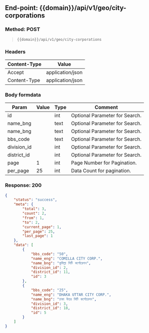 ## End-point: {{domain}}/api/v1/geo/city-corporations

### Method: POST

> ```
>{{domain}}/api/v1/geo/city-corporations
>```

### Headers

| Content-Type | Value            |
|--------------|------------------|
| Accept       | application/json |
| Content-Type | application/json |

### Body formdata

| Param       | Value | Type | Comment                        |
|-------------|-------|------|--------------------------------|
| id          |       | int  | Optional Parameter for Search. |
| name_bng    |       | text | Optional Parameter for Search. |
| name_bng    |       | text | Optional Parameter for Search. |
| bbs_code    |       | text | Optional Parameter for Search. |
| division_id |       | int  | Optional Parameter for Search. |
| district_id |       | int  | Optional Parameter for Search. |
| page        | 1     | int  | Page Number for Pagination.    |
| per_page    | 25    | int  | Data Count for pagination.     |

### Response: 200

```json
{
    "status": "success",
    "meta": {
        "total": 3,
        "count": 2,
        "from": 1,
        "to": 2,
        "current_page": 1,
        "per_page": 25,
        "last_page": 1
    },
    "data": [
        {
            "bbs_code": "50",
            "name_eng": "COMILLA CITY CORP.",
            "name_bng": "কুমিল্লা সিটি কর্পোরেশন",
            "division_id": 2,
            "district_id": 11,
            "id": 3
        },
        {
            "bbs_code": "25",
            "name_eng": "DHAKA UTTAR CITY CORP.",
            "name_bng": "ঢাকা উত্তর সিটি কর্পোরেশন",
            "division_id": 3,
            "district_id": 18,
            "id": 5
        }
    ]
}
```